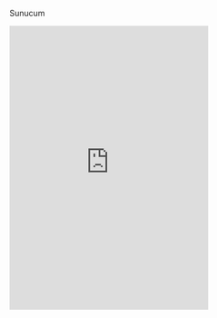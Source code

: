 
Sunucum
<iframe src="https://discord.com/widget?id=989074138897453056&theme=dark" width="350" height="500" allowtransparency="true" frameborder="0" sandbox="allow-popups allow-popups-to-escape-sandbox allow-same-origin allow-scripts"></iframe>


